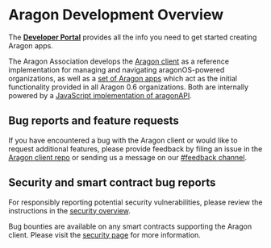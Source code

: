 # Aragon Development Overview

The **[Developer Portal](https://hack.aragon.org)** provides all the info you need to get started creating Aragon apps.

The Aragon Association develops the [Aragon client](https://github.com/aragon/aragon) as a reference implementation for managing and navigating aragonOS-powered organizations, as well as a [set of Aragon apps](https://github.com/aragon/aragon-apps) which act as the initial functionality provided in all Aragon 0.6 organizations. Both are internally powered by a [JavaScript implementation of aragonAPI](https://github.com/aragon/aragon.js).

## Bug reports and feature requests

If you have encountered a bug with the Aragon client or would like to request additional features, please provide feedback by filing an issue in the [Aragon client repo](http://github.com/aragon/aragon) or sending us a message on our [#feedback channel](https://aragon.chat/channel/feedback).

## Security and smart contract bug reports

For responsibly reporting potential security vulnerabilities, please review the instructions in the [security overview](./security/).

Bug bounties are available on any smart contracts supporting the Aragon client. Please visit the [security page](./security/) for more information.
